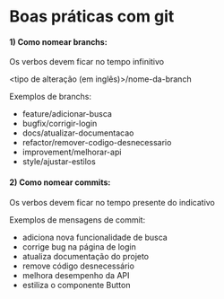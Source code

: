 # Boas práticas com git

#### 1) Como nomear branchs: <br/>

Os verbos devem ficar no tempo infinitivo

<tipo de alteração (em inglês)>/nome-da-branch

Exemplos de branchs: <br />

<ul>
  <li>feature/adicionar-busca</li>
  <li>bugfix/corrigir-login</li>
  <li>docs/atualizar-documentacao</li>
  <li>refactor/remover-codigo-desnecessario</li>
  <li>improvement/melhorar-api</li>
  <li>style/ajustar-estilos</li>
</ul>

#### 2) Como nomear commits: <br/>

Os verbos devem ficar no tempo presente do indicativo

Exemplos de mensagens de commit: <br />

<ul>
  <li>adiciona nova funcionalidade de busca</li>
  <li>corrige bug na página de login</li>
  <li>atualiza documentação do projeto</li>
  <li>remove código desnecessário</li>
  <li>melhora desempenho da API</li>
  <li>estiliza o componente Button</li>
</ul>
